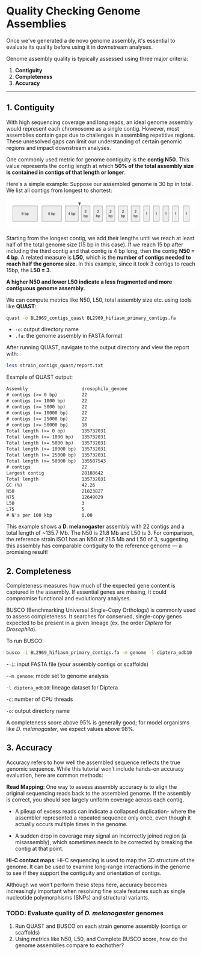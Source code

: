 # Quality Checking Genome Assemblies


Once we've generated a de novo genome assembly, it's essential to evaluate its quality before using it in downstream analyses.

Genome assembly quality is typically assessed using three major criteria:
1. **Contiguity**
2. **Completeness**
3. **Accuracy**

---

## 1. Contiguity

With high sequencing coverage and long reads, an ideal genome assembly would represent each chromosome as a single contig. However, most assemblies contain gaps due to challenges in assembling repetitive regions. These unresolved gaps can limit our understanding of certain genomic regions and impact downstream analyses.

One commonly used metric for genome contiguity is the **contig N50**. This value represents the contig length at which **50% of the total assembly size is contained in contigs of that length or longer**.

Here's a simple example: Suppose our assembled genome is 30 bp in total. We list all contigs from longest to shortest:

![Contigs](../images/contigs_example.png)

Starting from the longest contig, we add their lengths until we reach at least half of the total genome size (15 bp in this case). If we reach 15 bp after including the third contig and that contig is 4 bp long, then the contig **N50 = 4 bp**. A related measure is **L50**, which is the **number of contigs needed to reach half the genome size**. In this example, since it took 3 contigs to reach 15bp, the **L50 = 3**.

**A higher N50 and lower L50 indicate a less fragmented and more contiguous genome assembly.**

We can compute metrics like N50, L50, total assembly size etc. using tools like **QUAST**:

```bash
quast -o BL2969_contigs_quast BL2969_hifiasm_primary_contigs.fa
```

- `-o`: output directory name
- `.fa`: the genome assembly in FASTA format

After running QUAST, navigate to the output directory and view the report with:
``` bash
less strain_contigs_quast/report.txt
```

Example of QUAST output: 
```text
Assembly                    drosophila_genome
# contigs (>= 0 bp)         22                              
# contigs (>= 1000 bp)      22                              
# contigs (>= 5000 bp)      22                              
# contigs (>= 10000 bp)     22                              
# contigs (>= 25000 bp)     22                              
# contigs (>= 50000 bp)     18                              
Total length (>= 0 bp)      135732031                       
Total length (>= 1000 bp)   135732031                       
Total length (>= 5000 bp)   135732031                       
Total length (>= 10000 bp)  135732031                       
Total length (>= 25000 bp)  135732031                       
Total length (>= 50000 bp)  135587543                       
# contigs                   22                              
Largest contig              28188642                        
Total length                135732031                       
GC (%)                      42.26                           
N50                         21823827                        
N75                         12649029                        
L50                         3                               
L75                         5                               
# N's per 100 kbp           0.00
```
This example shows a **D. melanogaster** assembly with 22 contigs and a total length of ~135.7 Mb. The N50 is 21.8 Mb and L50 is 3. For comparison, the reference strain ISO1 has an N50 of 21.5 Mb and L50 of 3, suggesting this assembly has comparable contiguity to the reference genome — a promising result!

## 2. Completeness
Completeness measures how much of the expected gene content is captured in the assembly. If essential genes are missing, it could compromise functional and evolutionary analyses.

BUSCO (Benchmarking Universal Single-Copy Orthologs) is commonly used to assess completeness. It searches for conserved, single-copy genes expected to be present in a given lineage (ex. the order *Diptera* for *Drosophila*).

To run BUSCO:

```bash
busco -i BL2969_hifiasm_primary_contigs.fa -m genome -l diptera_odb10 -c 24 -o dip_busco
```
-`-i`: input FASTA file (your assembly contigs or scaffolds)

-`-m genome`: mode set to genome analysis

-`l diptera_odb10`: lineage dataset for Diptera

-`c`: number of CPU threads

`-o`: output directory name

A completeness score above 95% is generally good; for model organisms like *D. melanogaster*, we expect values above 98%.

## 3. Accuracy
Accuracy refers to how well the assembled sequence reflects the true genomic sequence. While this tutorial won’t include hands-on accuracy evaluation, here are common methods:

**Read Mapping**: One way to assess assembly accuracy is to align the original sequencing reads back to the assembled genome. If the assembly is correct, you should see largely uniform coverage across each contig.

- A pileup of excess reads can indicate a collapsed duplication- where the assembler represented a repeated sequence only once, even though it actually occurs multiple times in the genome.

- A sudden drop in coverage may signal an incorrectly joined region (a misassembly), which sometimes needs to be corrected by breaking the contig at that point.

**Hi-C contact maps**: Hi-C sequencing is used to map the 3D structure of the genome. It can be used to examine long-range interactions in the genome to see if they support the contiguity and orientation of contigs.


Although we won’t perform these steps here, accuracy becomes increasingly important when resolving fine scale features such as single nucleotide polymorphisms (SNPs) and structural variants.

### TODO: Evaluate quality of *D. melanogaster* genomes
1. Run QUAST and BUSCO on each strain genome assembly (contigs or scaffolds)
2. Using metrics like N50, L50, and Complete BUSCO score, how do the genome assemblies compare to eachother? 
